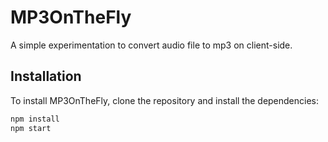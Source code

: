 # MP3OnTheFly

A simple experimentation to convert audio file to mp3 on client-side.

## Installation

To install MP3OnTheFly, clone the repository and install the dependencies:

```bash
npm install
npm start
```
